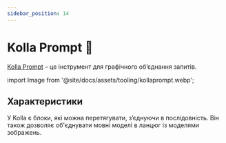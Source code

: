 ```yaml
---
sidebar_position: 14
---
```


# Kolla Prompt 🚧

[Kolla Prompt](https://kollaprompt.com) – це інструмент для графічного об’єднання запитів.

import Image from '@site/docs/assets/tooling/kollaprompt.webp';

<div style={{textAlign: 'center'}}>
  <LazyLoadImage src={Image} style={{width: "750px"}} />
</div>

## Характеристики

У Kolla є блоки, які можна перетягувати, з’єднуючи в послідовність. Він також дозволяє об'єднувати мовні моделі в ланцюг із моделями зображень.